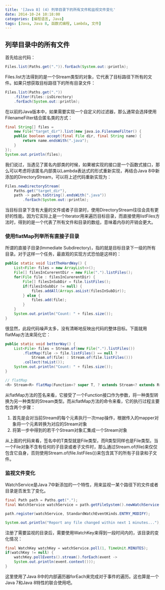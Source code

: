 ```yaml
---
title: '[Java 8] (4) 列举目录下的所有文件和监视文件变化'
date: 2014-10-24 10:18:00
categories: [编程语言, Java]
tags: [Java, Java 8, 函数式编程, Lambda, 文件]
---
```


## 列举目录中的所有文件

首先给出代码：

```java
Files.list(Paths.get(".")).forEach(System.out::println);
```

Files.list方法得到的是一个Stream类型的对象，它代表了目标路径下所有的文件。如果只想获取目标路径下的所有目录文件：

```java
Files.list(Paths.get("."))
    .filter(Files::isDirectory)
    .forEach(System.out::println);
```

<!-- More -->

在以前的Java版本中，如果需要实现一个自定义的过滤器，那么通常会选择使用FilenameFilter结合匿名类的方式：

```java
final String[] files =
    new File("target_dir").list(new java.io.FilenameFilter() {
    public boolean accept(final File dir, final String name) {
        return name.endsWith(".java");
    }
});
System.out.println(files);
```

我们说过，当遇见了匿名内部类的时候，如果被实现的接口是一个函数式接口，那么可以考虑将该匿名内部类以Lambda表达式的形式重新实现，再结合Java 8中新添加的DirectoryStream，可以将上述代码重新实现为：

```java
Files.newDirectoryStream(
    Paths.get("target_dir"), 
    path -> path.toString().endsWith(".java"))
        .forEach(System.out::println);
```

当目标目录下含有大量的文件或者子目录时，使用DirectoryStream往往会具有更好的性能。因为它实际上是一个Iterator用来遍历目标目录，而直接使用listFiles方法时，得到的是一个代表了所有文件和目录的数组，意味着内存的开销会更大。

### 使用flatMap列举所有直接子目录

所谓的直接子目录(Immediate Subdirectory)，指的就是目标目录下一级的所有目录。对于这样一个任务，最直观的实现方式恐怕是这样的：

```java
public static void listTheHardWay() {
    List<File> files = new ArrayList<>();
    File[] filesInCurerentDir = new File(".").listFiles();
    for(File file : filesInCurerentDir) {
        File[] filesInSubDir = file.listFiles();
        if(filesInSubDir != null) {
            files.addAll(Arrays.asList(filesInSubDir));
        } else {
            files.add(file);
        }
    }
    System.out.println("Count: " + files.size());
}
```

很显然，此段代码噪声太多，没有清晰地反映出代码的整体目标。下面就用flatMap方法来简化它：

```java
public static void betterWay() {
    List<File> files = Stream.of(new File(".").listFiles())
        .flatMap(file -> file.listFiles() == null ?
            Stream.of(file) : Stream.of(file.listFiles()))
        .collect(toList());
    System.out.println("Count: " + files.size());
}

// flatMap
<R> Stream<R> flatMap(Function<? super T, ? extends Stream<? extends R>> mapper);
```

从flatMap方法的签名来看，它接受了一个Function接口作为参数，将一种类型转换为另一种类型的Stream类型。而从flatMap方法的命令来看，它的执行过程主要包含两个步骤：

1. 首先是会对当前Stream的每个元素执行一次map操作，根据传入的mapper对象将一个元素转换为对应的Stream对象
2. 将第一步中得到的若干个Stream对象汇集成一个Stream对象

从上面的代码来看，签名中的T类型就是File类型，而R类型同样也是File类型。当一个File对象不含有任何的子目录或者子文件时，那么通过Stream.of(file)来仅仅包含它自身，否则使用Stream.of(file.listFiles())来包含其下的所有子目录和子文件。

### 监视文件变化

WatchService是Java 7中新添加的一个特性，用来监视一某个路径下的文件或者目录是否发生了变化。

```java
final Path path = Paths.get(".");
final WatchService watchService = path.getFileSystem().newWatchService();

path.register(watchService, StandardWatchEventKinds.ENTRY_MODIFY);

System.out.println("Report any file changed within next 1 minutes...");
```

注册了需要监视的目录后，需要使用WatchKey来得到一段时间内的，该目录的变化情况：

```java
final WatchKey watchKey = watchService.poll(1, TimeUnit.MINUTES);
if(watchKey != null) {
    watchKey.pollEvents().stream().forEach(event ->
    System.out.println(event.context()));
}
```

这里使用了Java 8中的内部遍历器forEach来完成对于事件的遍历。这也算是一个Java 7和Java 8特性的联合使用吧。
